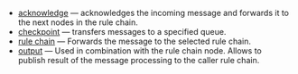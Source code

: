 - [acknowledge](/docs/user-guide/rule-engine-2-0/nodes/flow/acknowledge) — acknowledges the incoming message and forwards it to the next nodes in the rule chain.
- [checkpoint](/docs/user-guide/rule-engine-2-0/nodes/flow/checkpoint) — transfers messages to a specified queue.
- [rule chain](/docs/user-guide/rule-engine-2-0/nodes/flow/rule-chain) — Forwards the message to the selected rule chain.
- [output](/docs/user-guide/rule-engine-2-0/nodes/flow/output) — Used in combination with the rule chain node. Allows to publish result of the message processing to the caller rule chain.
